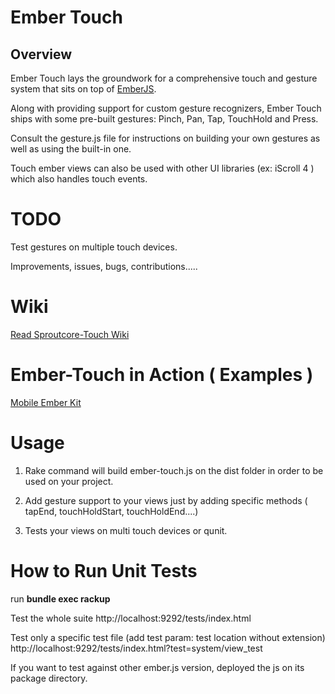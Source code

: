 # Ember Touch

## Overview
Ember Touch lays the groundwork for a comprehensive touch and
gesture system that sits on top of [EmberJS](https://github.com/emberjs/ember.js).

Along with providing support for custom gesture recognizers, Ember
Touch ships with some pre-built gestures: Pinch, Pan, Tap, TouchHold and
Press.

Consult the gesture.js file for instructions on building your own gestures as well as using the built-in one.

Touch ember views can also be used with other UI libraries (ex: iScroll 4 ) which also handles touch events.

# TODO

Test gestures on multiple touch devices.

Improvements, issues, bugs, contributions.....

# Wiki

[Read Sproutcore-Touch Wiki](https://github.com/ppcano/sproutcore-touch/wiki)


# Ember-Touch in Action ( Examples )

[Mobile Ember Kit](https://github.com/ppcano/ember-mk)

# Usage

1. Rake command will build ember-touch.js on the dist folder in order to be used on your project.

2. Add gesture support to your views just by adding specific methods (
   tapEnd, touchHoldStart, touchHoldEnd....)

3. Tests your views on multi touch devices or qunit.
   
# How to Run Unit Tests

run __bundle exec rackup__ 

Test the whole suite  http://localhost:9292/tests/index.html

Test only a specific test file (add test param: test location without extension) http://localhost:9292/tests/index.html?test=system/view_test

If you want to test against other ember.js version, deployed the js on its package directory.

